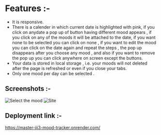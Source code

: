 # Features :-
- It is responsive.
- There is a calender in which current date is highlighted with pink, if you click on anydate a pop up of button having different mood appears , if you click on any of the moods it will be attached to the date, if you want none to be selected you can click on none , if you want to edit the mood you can click on the date again and repeat the steps  , the pop up disappears after you choose any mood , and also if you want to remove the pop up you can click anywhere on screen except the buttons.
- Your data is stored in local storage , i.e. your moods will not deleted after the page is refreshed or even if you close  your tabs.
- Only one mood per day can be selected .

## Screenshots :- 
![Select the mood](https://github.com/user-attachments/assets/b18c1182-64db-4a2c-9b74-5701412056e3)
![Site](https://github.com/user-attachments/assets/f200c57d-7113-41fe-99b7-cb58594d88ff)

## Deployment link :-
https://master-jii3-mood-tracker.onrender.com/

